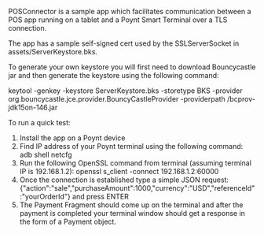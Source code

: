 POSConnector is a sample app which facilitates communication between a POS app running on a tablet and a Poynt Smart Terminal over a TLS connection.

The app has a sample self-signed cert used by the SSLServerSocket in assets/ServerKeystore.bks.

To generate your own keystore you will first need to download Bouncycastle jar and then generate the keystore using the following command:

keytool -genkey -keystore ServerKeystore.bks -storetype BKS -provider org.bouncycastle.jce.provider.BouncyCastleProvider -providerpath <path to jar>/bcprov-jdk15on-146.jar

To run a quick test:
1. Install the app on a Poynt device
2. Find IP address of your Poynt terminal using the following command: adb shell netcfg
3. Run the following OpenSSL command from terminal (assuming terminal IP is 192.168.1.2): openssl s_client -connect 192.168.1.2:60000
4. Once the connection is established type a simple JSON request: {"action":"sale","purchaseAmount":1000,"currency":"USD","referenceId":"yourOrderId"} and press ENTER
5. The Payment Fragment should come up on the terminal and after the payment is completed your terminal window should get a response in the form of a Payment object.
